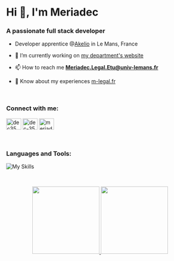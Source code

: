 <h1 style="@import 'typed';@include typed("I'm walking here!");">Hi 👋, I'm Meriadec</h1>
<h3>A passionate full stack developer</h3>

- Developer apprentice @[Akelio](https://akelio.com) in Le Mans, France

- 🔭 I’m currently working on [my department's website](https://bdeinfo.fr)

- 📫 How to reach me **Meriadec.Legal.Etu@univ-lemans.fr**

- 📄 Know about my experiences [m-legal.fr](https://m-legal.fr)

<br>
<h3 align="left">Connect with me:</h3>
<p align="left">
<a href="https://codepen.io/dec35" target="blank"><img align="center" src="https://raw.githubusercontent.com/rahuldkjain/github-profile-readme-generator/master/src/images/icons/Social/codepen.svg" alt="dec35" height="30" width="40" /></a>
<a href="https://linkedin.com/in/mériadec-legal-172037237" target="blank"><img align="center" src="https://raw.githubusercontent.com/rahuldkjain/github-profile-readme-generator/master/src/images/icons/Social/linked-in-alt.svg" alt="dec-35" height="30" width="40" /></a>
<a href="https://www.behance.net/dec35" target="blank"><img align="center" src="https://raw.githubusercontent.com/rahuldkjain/github-profile-readme-generator/master/src/images/icons/Social/behance.svg" alt="meriadec legal" height="30" width="40" /></a>
</p>
<br>
<h3 align="left">Languages and Tools:</h3>

![My Skills](https://skillicons.dev/icons?i=html,css,sass,figma,js,nodejs,express,php,mysql,python,java,vuejs,react)


<br>

<p align="center">
<a href="https://github.com/Dec-35">
  <img height="180em" src="https://github-readme-stats-eight-theta.vercel.app/api?username=Dec-35&show_icons=true&theme=algolia&include_all_commits=true&count_private=true"/>
  <img height="180em" src="https://github-readme-stats-eight-theta.vercel.app/api/top-langs/?username=Dec-35&layout=compact&langs_count=8&theme=algolia"/>
</a>
</p>


